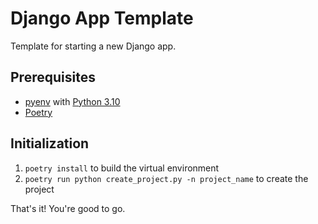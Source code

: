 # Django App Template

Template for starting a new Django app.

## Prerequisites

* [pyenv](https://github.com/pyenv/pyenv) with [Python 3.10](https://www.python.org/downloads/)
* [Poetry](https://python-poetry.org/docs/#installation)

## Initialization

1. `poetry install` to build the virtual environment
2. `poetry run python create_project.py -n project_name` to create the project

That's it! You're good to go.
